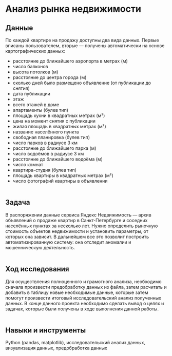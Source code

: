 # 	Анализ рынка недвижимости<br>

## Данные

По каждой квартире на продажу доступны два вида данных. Первые вписаны пользователем, вторые — получены автоматически на основе картографических данных:
- расстояние до ближайшего аэропорта в метрах (м)
- число балконов
- высота потолков (м)
- расстояние до центра города (м)
- сколько дней было размещено объявление (от публикации до снятия)
- дата публикации
- этаж
- всего этажей в доме
- апартаменты (булев тип)
- площадь кухни в квадратных метрах (м²)
- цена на момент снятия с публикации
- жилая площадь в квадратных метрах (м²)
- название населённого пункта
- cвободная планировка (булев тип)
- число парков в радиусе 3 км
- расстояние до ближайшего парка (м)
- число водоёмов в радиусе 3 км
- расстояние до ближайшего водоёма (м)
- число комнат
- квартира-студия (булев тип)
- площадь квартиры в квадратных метрах (м²)
- число фотографий квартиры в объявлении<br><br>

## Задача

В распоряжении данные сервиса Яндекc Недвижимость — архив объявлений о продаже квартир в Санкт-Петербурге и соседних населённых пунктах за несколько лет. Нужно определить рыночную стоимость объектов недвижимости и установить параметры, от которых она зависит. 
В дальнейшем все это позволит построить автоматизированную систему: она отследит аномалии и мошенническую деятельность.<br><br>

## Ход исследования

Для осуществления полноценного и грамотного анализа, необходимо сначала произвести предобработку данных из файла, затем расчитать и добавить в таблицу новые необходимые данные, которые затем помогут произвести итоговый исследовательский анализ полученных данных. 
В конце данного проекта необходимо сделать вывод о целях и задачах, которые были получены в ходе выполнения данной работы.<br><br>

## Навыки и инструменты
Python (pandas, matplotlib), исследовательский анализ данных, визуализация данных, предобработка данных
